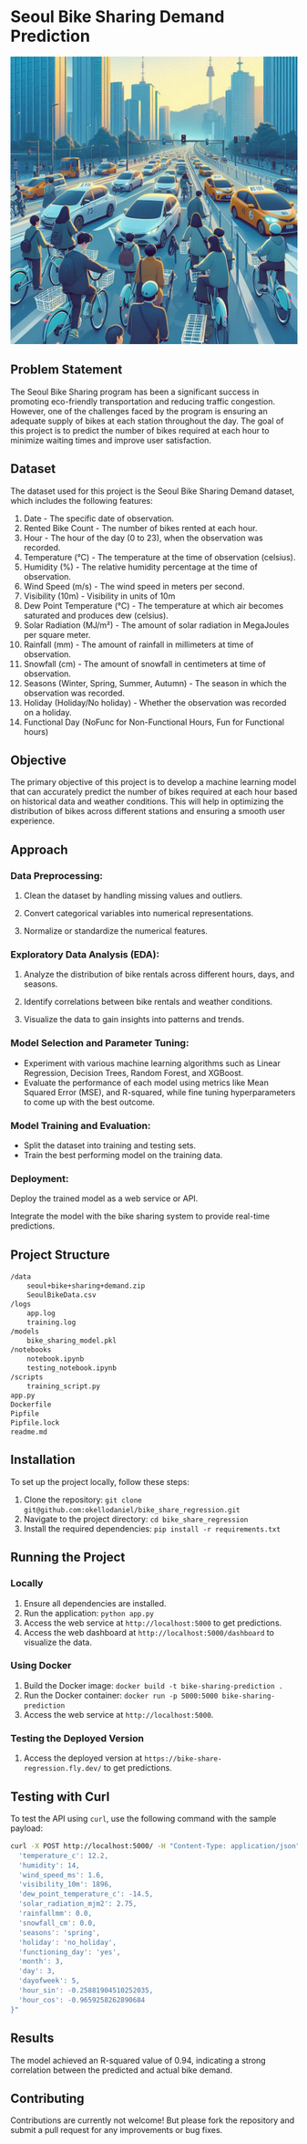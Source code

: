 # Seoul Bike Sharing Demand Prediction

![alt text](</images/Seoul Bike Sharing Demand Prediction project cover page, 4x3, height 1_2 of the width.png>)

## Problem Statement
The Seoul Bike Sharing program has been a significant success in promoting eco-friendly transportation and reducing traffic congestion. However, one of the challenges faced by the program is ensuring an adequate supply of bikes at each station throughout the day. The goal of this project is to predict the number of bikes required at each hour to minimize waiting times and improve user satisfaction.

## Dataset
The dataset used for this project is the Seoul Bike Sharing Demand dataset, which includes the following features:

1. Date - The specific date of observation.
2. Rented Bike Count - The number of bikes rented at each hour.
3. Hour - The hour of the day (0 to 23), when the observation was recorded.
4. Temperature (°C) - The temperature at the time of observation (celsius).
5. Humidity (%) - The relative humidity percentage at the time of observation.
6. Wind Speed (m/s) - The wind speed in meters per second.
7. Visibility (10m) - Visibility in units of 10m
8. Dew Point Temperature (°C) - The temperature at which air becomes saturated and produces dew (celsius).
9. Solar Radiation (MJ/m²) - The amount of solar radiation in MegaJoules per square meter.
10. Rainfall (mm) - The amount of rainfall in millimeters at time of observation.
11. Snowfall (cm) - The amount of snowfall in centimeters at time of observation.
12. Seasons (Winter, Spring, Summer, Autumn) - The season in which the observation was recorded.
13. Holiday (Holiday/No holiday) - Whether the observation was recorded on a holiday.
14. Functional Day (NoFunc for Non-Functional Hours, Fun for Functional hours)

## Objective
The primary objective of this project is to develop a machine learning model that can accurately predict the number of bikes required at each hour based on historical data and weather conditions. This will help in optimizing the distribution of bikes across different stations and ensuring a smooth user experience.

## Approach
### Data Preprocessing:

1. Clean the dataset by handling missing values and outliers.

2. Convert categorical variables into numerical representations.

3. Normalize or standardize the numerical features.

### Exploratory Data Analysis (EDA):

1. Analyze the distribution of bike rentals across different hours, days, and seasons.

2. Identify correlations between bike rentals and weather conditions.

3. Visualize the data to gain insights into patterns and trends.

### Model Selection and Parameter Tuning:
- Experiment with various machine learning algorithms such as Linear Regression, Decision Trees, Random Forest, and XGBoost.
- Evaluate the performance of each model using metrics like Mean Squared Error (MSE), and R-squared, while fine tuning hyperparameters to come up with the best outcome.

### Model Training and Evaluation:
- Split the dataset into training and testing sets.
- Train the best performing model on the training data.

### Deployment:

Deploy the trained model as a web service or API.

Integrate the model with the bike sharing system to provide real-time predictions.

## Project Structure
```
/data
    seoul+bike+sharing+demand.zip
    SeoulBikeData.csv
/logs
    app.log
    training.log
/models
    bike_sharing_model.pkl
/notebooks
    notebook.ipynb
    testing_notebook.ipynb
/scripts
    training_script.py
app.py
Dockerfile
Pipfile
Pipfile.lock
readme.md
```

## Installation
To set up the project locally, follow these steps:
1. Clone the repository: `git clone git@github.com:okellodaniel/bike_share_regression.git`
2. Navigate to the project directory: `cd bike_share_regression`
3. Install the required dependencies: `pip install -r requirements.txt`

## Running the Project
### Locally
1. Ensure all dependencies are installed.
2. Run the application: `python app.py`
3. Access the web service at `http://localhost:5000` to get predictions.
4. Access the web dashboard at `http://localhost:5000/dashboard` to visualize the data.

### Using Docker
1. Build the Docker image: `docker build -t bike-sharing-prediction .`
2. Run the Docker container: `docker run -p 5000:5000 bike-sharing-prediction`
3. Access the web service at `http://localhost:5000`.

### Testing the Deployed Version
1. Access the deployed version at `https://bike-share-regression.fly.dev/` to get predictions.

## Testing with Curl
To test the API using `curl`, use the following command with the sample payload:
```bash
curl -X POST http://localhost:5000/ -H "Content-Type: application/json" -d "{
  'temperature_c': 12.2,
  'humidity': 14,
  'wind_speed_ms': 1.6,
  'visibility_10m': 1896,
  'dew_point_temperature_c': -14.5,
  'solar_radiation_mjm2': 2.75,
  'rainfallmm': 0.0,
  'snowfall_cm': 0.0,
  'seasons': 'spring',
  'holiday': 'no_holiday',
  'functioning_day': 'yes',
  'month': 3,
  'day': 3,
  'dayofweek': 5,
  'hour_sin': -0.25881904510252035,
  'hour_cos': -0.9659258262890684
}"
```

## Results
The model achieved an R-squared value of 0.94, indicating a strong correlation between the predicted and actual bike demand.

## Contributing
Contributions are currently not welcome! But please fork the repository and submit a pull request for any improvements or bug fixes.
